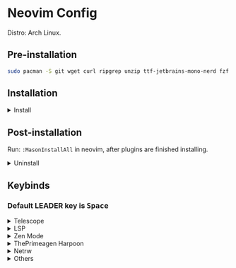 # Neovim Config

Distro: Arch Linux.

## Pre-installation

```sh
sudo pacman -S git wget curl ripgrep unzip ttf-jetbrains-mono-nerd fzf fd
```
## Installation

<details><summary>Install</summary>

```sh
git clone https://github.com/taitesen/nvim.git ~/.config/nvim && cd ~/.config/nvim && nvim
 ```
</details>

## Post-installation

Run: `:MasonInstallAll` in neovim, after plugins are finished installing.

<details><summary>Uninstall</summary>

```sh
rm -rf ~/.config/nvim ~/.local/share/nvim ~/.local/state/nvim ~/.cache/nvim
```
</details>

## Keybinds

### Default LEADER key is <kbd>    Space    </kbd>

<details><summary>Telescope</summary>

|                    keys  |                  actions      |
|:-                        |:-                             |
|<kbd>s</kbd><kbd>f</kbd>  |     find_files                |
|<kbd>s</kbd><kbd>s</kbd>  |     grep_string               |
|<kbd>s</kbd><kbd>g</kbd>  |     live_grep                 |
|<kbd>s</kbd><kbd>b</kbd>  |     buffers                   |
|<kbd>s</kbd><kbd>r</kbd>  |     opens '~/.config'  directory  |
|<kbd>LEADER</kbd> + <kbd>v</kbd><kbd>h</kbd>  |     help_tags |

</details>

<details><summary>LSP</summary>

|    keys                      |   actions                      |
|:-  |                         :-  |
|    <kbd>;</kbd><kbd>s</kbd>  |   workspace_symbol             |
|    <kbd>;</kbd><kbd>d</kbd>  |   vim.diagnostic.open_float()  |
|    <kbd>;</kbd><kbd>a</kbd>  |   code_action                  |
|    <kbd>;</kbd><kbd>r</kbd>  |   references                   |
|    <kbd>;</kbd><kbd>n</kbd>  |   rename                       |
|    <kbd>;</kbd><kbd>f</kbd>  |   format                       |
|    <kbd>g</kbd><kbd>d</kbd>  |   definition                   |
|    <kbd>K</kbd>              |   hover                        |
|    <kbd>[</kbd><kbd>d</kbd>  |   diagnostic.goto_next         |
|    <kbd>]</kbd><kbd>d</kbd>  |   diagnostic.goto_prev         |

</details>

<details><summary>Zen Mode</summary>

|    keys               |   actions                   |
|:-  |                  :-  |
|    <kbd>LEADER</kbd>  +   <kbd>z</kbd><kbd>z</kbd>  |  Zen  Mode  with  line-numbers  |
|    <kbd>LEADER</kbd>  +   <kbd>z</kbd><kbd>Z</kbd>  |  Zen  Mode  OG    |

</details>

<details><summary>ThePrimeagen Harpoon</summary>

|    keys                                       |   actions  |
|:-  |                                          :-  |
|  <kbd>LEADER</kbd><kbd>r</kbd><kbd>r</kbd>  |  Harpoon  UI    Toggle   |
|  <kbd>LEADER</kbd><kbd>r</kbd><kbd>a</kbd>  |  Add      file  to       harpoon  |
|  <kbd>LEADER</kbd><kbd>1</kbd>              |  Switch   to    harpoon  List     1  |
|  <kbd>LEADER</kbd><kbd>2</kbd>              |  Switch   to    harpoon  List     2  |
|  <kbd>LEADER</kbd><kbd>3</kbd>              |  Switch   to    harpoon  List     3  |
|  <kbd>LEADER</kbd><kbd>4</kbd>              |  Switch   to    harpoon  List     4  |

</details>

<details><summary>Netrw</summary>

|    keys             |   actions       |
|:-  |                :-  |
|  <kbd>d</kbd>     |  create        directory  |
|  <kbd>%</kbd>     |  create        file       |
|  <kbd>D</kbd>     |  delete        |
|  <kbd>CTRL</kbd>  +  <kbd>n</kbd>  |          Open  Netrw  |
|  <kbd>R</kbd>     |  rename        |

</details>

<details><summary>Others</summary>

|    keys               |   actions                   |
|:-  |                  :-  |
|    <kbd>SHITF</kbd>   +   <kbd>l</kbd>              |  previous  buffer  |
|    <kbd>SHITF</kbd>   +   <kbd>h</kbd>              |  next      buffer  |
|    <kbd>SHITF</kbd>   +   <kbd>x</kbd>              |  delete    buffer  |
|    <kbd>LEADER</kbd>  +   <kbd>c</kbd><kbd>o</kbd>  |  opens     'opens  nvim-keymaps  configuration'  |

</details>








